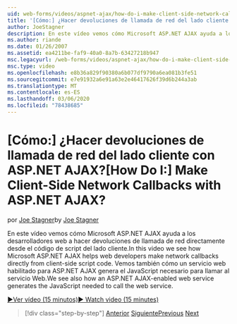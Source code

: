 ```yaml
---
uid: web-forms/videos/aspnet-ajax/how-do-i-make-client-side-network-callbacks-with-aspnet-ajax
title: '[Cómo:] ¿Hacer devoluciones de llamada de red del lado cliente con ASP.NET AJAX? | Microsoft Docs'
author: JoeStagner
description: En este vídeo vemos cómo Microsoft ASP.NET AJAX ayuda a los desarrolladores web a hacer devoluciones de llamada de red directamente desde el código de script del lado cliente. Vemos también cómo ASP.NET...
ms.author: riande
ms.date: 01/26/2007
ms.assetid: ea4211be-faf9-40a0-8a7b-63427218b947
msc.legacyurl: /web-forms/videos/aspnet-ajax/how-do-i-make-client-side-network-callbacks-with-aspnet-ajax
msc.type: video
ms.openlocfilehash: e8b36a829f90380a6b077df9790a6ea081b3fe51
ms.sourcegitcommit: e7e91932a6e91a63e2e46417626f39d6b244a3ab
ms.translationtype: MT
ms.contentlocale: es-ES
ms.lasthandoff: 03/06/2020
ms.locfileid: "78438685"
---
```

# <a name="how-do-i-make-client-side-network-callbacks-with-aspnet-ajax"></a><span data-ttu-id="8aa6b-105">[Cómo:] ¿Hacer devoluciones de llamada de red del lado cliente con ASP.NET AJAX?</span><span class="sxs-lookup"><span data-stu-id="8aa6b-105">[How Do I:] Make Client-Side Network Callbacks with ASP.NET AJAX?</span></span>

<span data-ttu-id="8aa6b-106">por [Joe Stagner](https://github.com/JoeStagner)</span><span class="sxs-lookup"><span data-stu-id="8aa6b-106">by [Joe Stagner](https://github.com/JoeStagner)</span></span>

<span data-ttu-id="8aa6b-107">En este vídeo vemos cómo Microsoft ASP.NET AJAX ayuda a los desarrolladores web a hacer devoluciones de llamada de red directamente desde el código de script del lado cliente.</span><span class="sxs-lookup"><span data-stu-id="8aa6b-107">In this video we see how Microsoft ASP.NET AJAX helps web developers make network callbacks directly from client-side script code.</span></span> <span data-ttu-id="8aa6b-108">Vemos también cómo un servicio web habilitado para ASP.NET AJAX genera el JavaScript necesario para llamar al servicio Web.</span><span class="sxs-lookup"><span data-stu-id="8aa6b-108">We see also how an ASP.NET AJAX-enabled web service generates the JavaScript needed to call the web service.</span></span>

[<span data-ttu-id="8aa6b-109">&#9654;Ver vídeo (15 minutos)</span><span class="sxs-lookup"><span data-stu-id="8aa6b-109">&#9654; Watch video (15 minutes)</span></span>](https://channel9.msdn.com/Blogs/ASP-NET-Site-Videos/how-do-i-make-client-side-network-callbacks-with-aspnet-ajax)

> [!div class="step-by-step"]
> <span data-ttu-id="8aa6b-110">[Anterior](how-do-i-implement-dynamic-partial-page-updates-with-aspnet-ajax.md)
> [Siguiente](how-do-i-add-aspnet-ajax-features-to-an-existing-web-application.md)</span><span class="sxs-lookup"><span data-stu-id="8aa6b-110">[Previous](how-do-i-implement-dynamic-partial-page-updates-with-aspnet-ajax.md)
[Next](how-do-i-add-aspnet-ajax-features-to-an-existing-web-application.md)</span></span>
